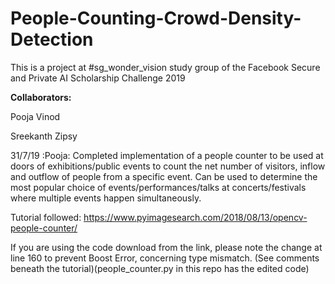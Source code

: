 # People-Counting-Crowd-Density-Detection
This is a project at #sg_wonder_vision study group of the Facebook Secure and Private AI Scholarship Challenge 2019

**Collaborators:**

Pooja Vinod

Sreekanth Zipsy

31/7/19 :Pooja: Completed implementation of a people counter to be used at doors of exhibitions/public events to count the net number of  visitors, inflow and outflow of people from a specific event. Can be used to determine the most popular choice of events/performances/talks at concerts/festivals where multiple events happen simultaneously. 

Tutorial followed: https://www.pyimagesearch.com/2018/08/13/opencv-people-counter/

If you are using the code download from the link, please note the change at line 160 to prevent Boost Error, concerning type mismatch. (See comments beneath the tutorial)(people_counter.py in this repo has the edited code)

